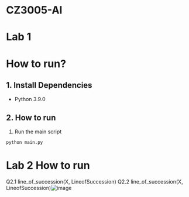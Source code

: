 # CZ3005-AI
# Lab 1
# How to run?

## 1. Install Dependencies

- Python 3.9.0

## 2. How to run

1. Run the main script
```
python main.py
```

# Lab 2 How to run
Q2.1 line_of_succession(X, LineofSuccession)
Q2.2 line_of_succession(X, LineofSuccession)![image](https://github.com/Chihui8199/CZ3005-AI/assets/62389756/3416b52b-610b-4850-83b9-5b5826ae0033)
